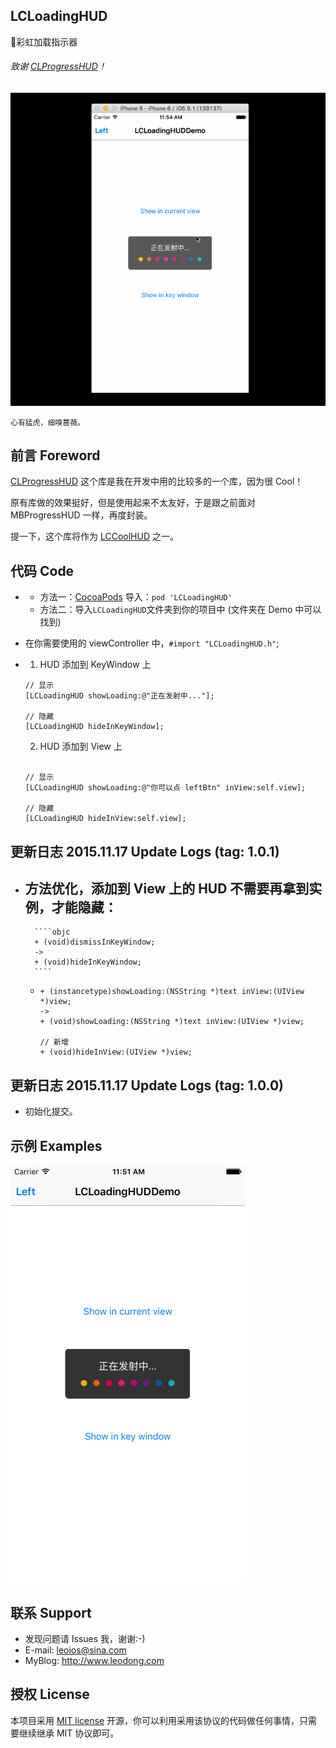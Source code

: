 ## LCLoadingHUD
🌈彩虹加载指示器

###### 致谢 [CLProgressHUD](https://github.com/cleexiang/CLProgressHUD)！

![image](https://github.com/LeoiOS/LCLoadingHUD/blob/master/LCLoadingHUDDemo.gif)

    心有猛虎，细嗅蔷薇。

## 前言 Foreword
[CLProgressHUD](https://github.com/cleexiang/CLProgressHUD) 这个库是我在开发中用的比较多的一个库，因为很 Cool！

原有库做的效果挺好，但是使用起来不太友好，于是跟之前面对 MBProgressHUD 一样，再度封装。

提一下，这个库将作为 [LCCoolHUD](https://github.com/LeoiOS/LCCoolHUD) 之一。

## 代码 Code

* 
  - 方法一：[CocoaPods](https://cocoapods.org/) 导入：`pod 'LCLoadingHUD'`
  - 方法二：导入`LCLoadingHUD`文件夹到你的项目中 (文件夹在 Demo 中可以找到)
* 在你需要使用的 viewController 中，`#import "LCLoadingHUD.h"`;
* 
    1. HUD 添加到 KeyWindow 上
    ````objc
    // 显示
    [LCLoadingHUD showLoading:@"正在发射中..."];
    
    // 隐藏
    [LCLoadingHUD hideInKeyWindow];
    ````
    
    2. HUD 添加到 View 上
    ````objc
    
    // 显示
    [LCLoadingHUD showLoading:@"你可以点 leftBtn" inView:self.view];
    
    // 隐藏
    [LCLoadingHUD hideInView:self.view];
    ````


## 更新日志 2015.11.17 Update Logs (tag: 1.0.1)
* 方法优化，添加到 View 上的 HUD 不需要再拿到实例，才能隐藏：
    - 
        ````objc
        + (void)dismissInKeyWindow;
        ->
        + (void)hideInKeyWindow;
        ````
    -
        ````objc
        + (instancetype)showLoading:(NSString *)text inView:(UIView *)view;
        ->
        + (void)showLoading:(NSString *)text inView:(UIView *)view;
        
        // 新增
        + (void)hideInView:(UIView *)view;
        ````

## 更新日志 2015.11.17 Update Logs (tag: 1.0.0)
* 初始化提交。


## 示例 Examples
![image](https://github.com/LeoiOS/LCLoadingHUD/blob/master/LCLoadingHUDDemo.png)


## 联系 Support
* 发现问题请 Issues 我，谢谢:-)
* E-mail: leoios@sina.com
* MyBlog: http://www.leodong.com


## 授权 License
本项目采用 [MIT license](http://opensource.org/licenses/MIT) 开源，你可以利用采用该协议的代码做任何事情，只需要继续继承 MIT 协议即可。
